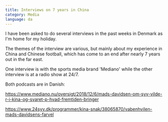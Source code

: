 ```yaml
---
title: Interviews on 7 years in China
category: Media
language: da
---
```

I have been asked to do several interviews in the past weeks in Denmark as I'm home for my holiday.

The themes of the interview are various, but mainly about my experience in China and Chinese football, which has come to an end after nearly 7 years out in the far east.

One interview is with the sports media brand 'Mediano' while the other interview is at a radio show at 24/7.

Both podcasts are in Danish:

<https://www.mediano.nu/oversigt/2018/12/6/mads-davidsen-om-syv-vilde-r-i-kina-og-svaret-p-hvad-fremtiden-bringer>

<https://www.24syv.dk/programmer/kina-snak/38065870/vabenhvilen-mads-davidsens-farvel>
